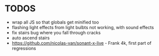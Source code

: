 # TODOS

* wrap all JS so that globals get minified too
* flashing light effects from light bulbts not working, with sound effects
* fix stairs bug where you fall through cracks
* auto ascend stairs
* https://github.com/nicolas-van/sonant-x-live - Frank 4k, first part of regressions
